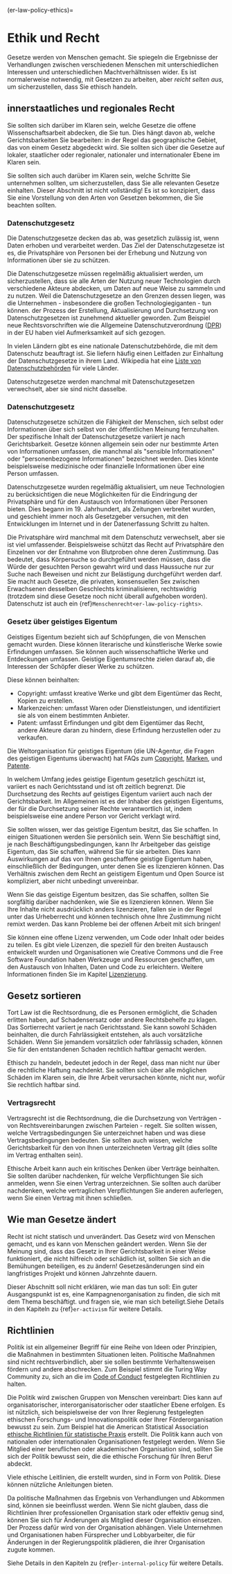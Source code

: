 (er-law-policy-ethics)=
# Ethik und Recht

Gesetze werden von Menschen gemacht. Sie spiegeln die Ergebnisse der Verhandlungen zwischen verschiedenen Menschen mit unterschiedlichen Interessen und unterschiedlichen Machtverhältnissen wider. Es ist normalerweise notwendig, mit Gesetzen zu arbeiten, aber *reicht selten aus*, um sicherzustellen, dass Sie ethisch handeln.

## innerstaatliches und regionales Recht

Sie sollten sich darüber im Klaren sein, welche Gesetze die offene Wissenschaftsarbeit abdecken, die Sie tun. Dies hängt davon ab, welche Gerichtsbarkeiten Sie bearbeiten: in der Regel das geographische Gebiet, das von einem Gesetz abgedeckt wird. Sie sollten sich über die Gesetze auf lokaler, staatlicher oder regionaler, nationaler und internationaler Ebene im Klaren sein.

Sie sollten sich auch darüber im Klaren sein, welche Schritte Sie unternehmen sollten, um sicherzustellen, dass Sie alle relevanten Gesetze einhalten. Dieser Abschnitt ist nicht vollständig! Es ist so konzipiert, dass Sie eine Vorstellung von den Arten von Gesetzen bekommen, die Sie beachten sollten.

### Datenschutzgesetz

Die Datenschutzgesetze decken das ab, was gesetzlich zulässig ist, wenn Daten erhoben und verarbeitet werden. Das Ziel der Datenschutzgesetze ist es, die Privatsphäre von Personen bei der Erhebung und Nutzung von Informationen über sie zu schützen.

Die Datenschutzgesetze müssen regelmäßig aktualisiert werden, um sicherzustellen, dass sie alle Arten der Nutzung neuer Technologien durch verschiedene Akteure abdecken, um Daten auf neue Weise zu sammeln und zu nutzen. Weil die Datenschutzgesetze an den Grenzen dessen liegen, was die Unternehmen - insbesondere die großen Technologiegiganten - tun können. der Prozess der Erstellung, Aktualisierung und Durchsetzung von Datenschutzgesetzen ist zunehmend aktueller geworden. Zum Beispiel neue Rechtsvorschriften wie die Allgemeine Datenschutzverordnung ([DPR](https://gdpr-info.eu/)) in der EU haben viel Aufmerksamkeit auf sich gezogen.

In vielen Ländern gibt es eine nationale Datenschutzbehörde, die mit dem Datenschutz beauftragt ist. Sie liefern häufig einen Leitfaden zur Einhaltung der Datenschutzgesetze in ihrem Land. Wikipedia hat eine [Liste von Datenschutzbehörden](https://en.wikipedia.org/wiki/National_data_protection_authority) für viele Länder.

Datenschutzgesetze werden manchmal mit Datenschutzgesetzen verwechselt, aber sie sind nicht dasselbe.

### Datenschutzgesetz

Datenschutzgesetze schützen die Fähigkeit der Menschen, sich selbst oder Informationen über sich selbst von der öffentlichen Meinung fernzuhalten. Der spezifische Inhalt der Datenschutzgesetze variiert je nach Gerichtsbarkeit. Gesetze können allgemein sein oder nur bestimmte Arten von Informationen umfassen, die manchmal als "sensible Informationen" oder "personenbezogene Informationen" bezeichnet werden. Dies könnte beispielsweise medizinische oder finanzielle Informationen über eine Person umfassen.

Datenschutzgesetze wurden regelmäßig aktualisiert, um neue Technologien zu berücksichtigen die neue Möglichkeiten für die Eindringung der Privatsphäre und für den Austausch von Informationen über Personen bieten. Dies begann im 19. Jahrhundert, als Zeitungen verbreitet wurden, und geschieht immer noch als Gesetzgeber versuchen, mit den Entwicklungen im Internet und in der Datenerfassung Schritt zu halten.

Die Privatsphäre wird manchmal mit dem Datenschutz verwechselt, aber sie ist viel umfassender. Beispielsweise schützt das Recht auf Privatsphäre den Einzelnen vor der Entnahme von Blutproben ohne deren Zustimmung. Das bedeutet, dass Körpersuche so durchgeführt werden müssen, dass die Würde der gesuchten Person gewahrt wird und dass Haussuche nur zur Suche nach Beweisen und nicht zur Belästigung durchgeführt werden darf. Sie macht auch Gesetze, die privaten, konsensuellen Sex zwischen Erwachsenen desselben Geschlechts kriminalisieren, rechtswidrig (trotzdem sind diese Gesetze noch nicht überall aufgehoben worden). Datenschutz ist auch ein {ref}`Menschenrecht<er-law-policy-rights>`.

### Gesetz über geistiges Eigentum

Geistiges Eigentum bezieht sich auf Schöpfungen, die von Menschen gemacht wurden. Diese können literarische und künstlerische Werke sowie Erfindungen umfassen. Sie können auch wissenschaftliche Werke und Entdeckungen umfassen. Geistige Eigentumsrechte zielen darauf ab, die Interessen der Schöpfer dieser Werke zu schützen.

Diese können beinhalten:
- Copyright: umfasst kreative Werke und gibt dem Eigentümer das Recht, Kopien zu erstellen.
- Markenzeichen: umfasst Waren oder Dienstleistungen, und identifiziert sie als von einem bestimmten Anbieter.
- Patent: umfasst Erfindungen und gibt dem Eigentümer das Recht, andere Akteure daran zu hindern, diese Erfindung herzustellen oder zu verkaufen.

Die Weltorganisation für geistiges Eigentum (die UN-Agentur, die Fragen des geistigen Eigentums überwacht) hat FAQs zum [Copyright](https://www.wipo.int/copyright/en/faq_copyright.html), [Marken](https://www.wipo.int/trademarks/en/), und [Patente](https://www.wipo.int/patents/en/faq_patents.html).

In welchem Umfang jedes geistige Eigentum gesetzlich geschützt ist, variiert es nach Gerichtsstand und ist oft zeitlich begrenzt. Die Durchsetzung des Rechts auf geistiges Eigentum variiert auch nach der Gerichtsbarkeit. Im Allgemeinen ist es der Inhaber des geistigen Eigentums, der für die Durchsetzung seiner Rechte verantwortlich ist, indem beispielsweise eine andere Person vor Gericht verklagt wird.

Sie sollten wissen, wer das geistige Eigentum besitzt, das Sie schaffen. In einigen Situationen werden Sie persönlich sein. Wenn Sie beschäftigt sind, je nach Beschäftigungsbedingungen, kann Ihr Arbeitgeber das geistige Eigentum, das Sie schaffen, während Sie für sie arbeiten. Dies kann Auswirkungen auf das von Ihnen geschaffene geistige Eigentum haben, einschließlich der Bedingungen, unter denen Sie es lizenzieren können. Das Verhältnis zwischen dem Recht an geistigem Eigentum und Open Source ist kompliziert, aber nicht unbedingt unvereinbar.
<!--- Link to the activism chapter, section on advocating for open practice, when we've written it -->

Wenn Sie das geistige Eigentum besitzen, das Sie schaffen, sollten Sie sorgfältig darüber nachdenken, wie Sie es lizenzieren können. Wenn Sie Ihre Inhalte nicht ausdrücklich anders lizenzieren, fallen sie in der Regel unter das Urheberrecht und können technisch ohne Ihre Zustimmung nicht remixt werden. Das kann Probleme bei der offenen Arbeit mit sich bringen!

Sie können eine offene Lizenz verwenden, um Code oder Inhalt oder beides zu teilen. Es gibt viele Lizenzen, die speziell für den breiten Austausch entwickelt wurden und Organisationen wie Creative Commons und die Free Software Foundation haben Werkzeuge und Ressourcen geschaffen, um den Austausch von Inhalten, Daten und Code zu erleichtern. Weitere Informationen finden Sie im Kapitel [Lizenzierung](https://the-turing-way.netlify.app/reproducible-research/licensing.html).

## Gesetz sortieren

Tort Law ist die Rechtsordnung, die es Personen ermöglicht, die Schaden erlitten haben, auf Schadensersatz oder andere Rechtsbehelfe zu klagen. Das Sortierrecht variiert je nach Gerichtsstand. Sie kann sowohl Schäden beinhalten, die durch Fahrlässigkeit entstehen, als auch vorsätzliche Schäden. Wenn Sie jemandem vorsätzlich oder fahrlässig schaden, können Sie für den entstandenen Schaden rechtlich haftbar gemacht werden.

Ethisch zu handeln, bedeutet jedoch in der Regel, dass man nicht nur über die rechtliche Haftung nachdenkt. Sie sollten sich über alle möglichen Schäden im Klaren sein, die Ihre Arbeit verursachen könnte, nicht nur, wofür Sie rechtlich haftbar sind.

### Vertragsrecht

Vertragsrecht ist die Rechtsordnung, die die Durchsetzung von Verträgen - von Rechtsvereinbarungen zwischen Parteien - regelt. Sie sollten wissen, welche Vertragsbedingungen Sie unterzeichnet haben und was diese Vertragsbedingungen bedeuten. Sie sollten auch wissen, welche Gerichtsbarkeit für den von Ihnen unterzeichneten Vertrag gilt (dies sollte im Vertrag enthalten sein).

Ethische Arbeit kann auch ein kritisches Denken über Verträge beinhalten. Sie sollten darüber nachdenken, für welche Verpflichtungen Sie sich anmelden, wenn Sie einen Vertrag unterzeichnen. Sie sollten auch darüber nachdenken, welche vertraglichen Verpflichtungen Sie anderen auferlegen, wenn Sie einen Vertrag mit ihnen schließen.

## Wie man Gesetze ändert

Recht ist nicht statisch und unverändert. Das Gesetz wird von Menschen gemacht, und es kann von Menschen geändert werden. Wenn Sie der Meinung sind, dass das Gesetz in Ihrer Gerichtsbarkeit in einer Weise funktioniert, die nicht hilfreich oder schädlich ist, sollten Sie sich an die Bemühungen beteiligen, es zu ändern! Gesetzesänderungen sind ein langfristiges Projekt und können Jahrzehnte dauern.

Dieser Abschnitt soll nicht erklären, wie man das tun soll: Ein guter Ausgangspunkt ist es, eine Kampagnenorganisation zu finden, die sich mit dem Thema beschäftigt. und fragen sie, wie man sich beteiligt.<!--- Bearbeite dies, um auf das Aktivismus-Kapitel zu verweisen, wenn wir es geschrieben haben -->Siehe Details in den Kapiteln zu {ref}`er-activism` für weitere Details.

## Richtlinien

Politik ist ein allgemeiner Begriff für eine Reihe von Ideen oder Prinzipien, die Maßnahmen in bestimmten Situationen leiten. Politische Maßnahmen sind nicht rechtsverbindlich, aber sie sollen bestimmte Verhaltensweisen fördern und andere abschrecken. Zum Beispiel stimmt die Turing Way Community zu, sich an die im [Code of Conduct](https://the-turing-way.netlify.app/community-handbook/coc.html) festgelegten Richtlinien zu halten.

Die Politik wird zwischen Gruppen von Menschen vereinbart: Dies kann auf organisatorischer, interorganisatorischer oder staatlicher Ebene erfolgen. Es ist nützlich, sich beispielsweise der von Ihrer Regierung festgelegten ethischen Forschungs- und Innovationspolitik oder Ihrer Förderorganisation bewusst zu sein. Zum Beispiel hat die American Statistical Association [ethische Richtlinien für statistische Praxis](https://www.amstat.org/ASA/Your-Career/Ethical-Guidelines-for-Statistical-Practice.aspx) erstellt. Die Politik kann auch von nationalen oder internationalen Organisationen festgelegt werden. Wenn Sie Mitglied einer beruflichen oder akademischen Organisation sind, sollten Sie sich der Politik bewusst sein, die die ethische Forschung für Ihren Beruf abdeckt.

Viele ethische Leitlinien, die erstellt wurden, sind in Form von Politik. Diese können nützliche Anleitungen bieten.

Da politische Maßnahmen das Ergebnis von Verhandlungen und Abkommen sind, können sie beeinflusst werden. Wenn Sie nicht glauben, dass die Richtlinien Ihrer professionellen Organisation stark oder effektiv genug sind, können Sie sich für Änderungen als Mitglied dieser Organisation einsetzen. Der Prozess dafür wird von der Organisation abhängen. Viele Unternehmen und Organisationen haben Fürsprecher und Lobbyarbeiter, die für Änderungen in der Regierungspolitik plädieren, die ihrer Organisation zugute kommen.

Siehe Details in den Kapiteln zu {ref}`er-internal-policy` für weitere Details.
